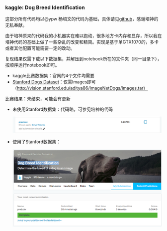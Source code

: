 ### kaggle: Dog Breed Identification

这部分所有代码均以@ypw 杨培文的代码为基础，具体请见[github](https://github.com/ypwhs/DogBreed_gluon)，感谢培神的无私奉献。

由于培神原来的代码我的小机器实在难以跑动，很多地方卡内存和显存，所以我在培神代码的基础上做了一些杂乱的改变和精简。实现是基于单GTX1070的，多卡或者其他配置可能需要一定的改动。

复现结果仅需下载以下数据集，并解压到notebook所在的文件夹（同一目录下），按顺序运行notebook即可。

- kaggle比赛数据集：官网的4个文件均需要
- [Stanford Dogs Dataset](http://vision.stanford.edu/aditya86/ImageNetDogs/main.html)：仅需Images即可（http://vision.stanford.edu/aditya86/ImageNetDogs/images.tar）

比赛结果：未结束，可能会有更新

- 未使用Stanford数据集：代码略，可参见培神的代码

  ![](origin.png)

- 使用了Stanford数据集：

  ![](stanford.png)